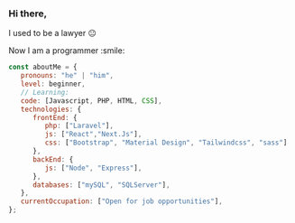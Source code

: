 ### Hi there,

  <p>I used to be a lawyer &#128528 </p>
  <p>Now I am a programmer :smile: </p>

```javascript
const aboutMe = {
   pronouns: "he" | "him",
   level: beginner,
   // Learning:
   code: [Javascript, PHP, HTML, CSS],
   technologies: {
      frontEnd: {
         php: ["Laravel"],
         js: ["React","Next.Js"],
         css: ["Bootstrap", "Material Design", "Tailwindcss", "sass"]
      },
      backEnd: {
         js: ["Node", "Express"],
      },
      databases: ["mySQL", "SQLServer"],
   },
   currentOccupation: ["Open for job opportunities"],
};
```
